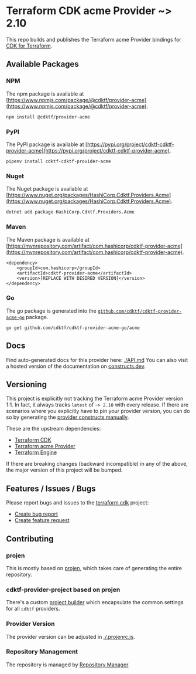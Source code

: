# Terraform CDK acme Provider ~> 2.10

This repo builds and publishes the Terraform acme Provider bindings for [CDK for Terraform](https://cdk.tf).

## Available Packages

### NPM

The npm package is available at [https://www.npmjs.com/package/@cdktf/provider-acme](https://www.npmjs.com/package/@cdktf/provider-acme).

`npm install @cdktf/provider-acme`

### PyPI

The PyPI package is available at [https://pypi.org/project/cdktf-cdktf-provider-acme](https://pypi.org/project/cdktf-cdktf-provider-acme).

`pipenv install cdktf-cdktf-provider-acme`

### Nuget

The Nuget package is available at [https://www.nuget.org/packages/HashiCorp.Cdktf.Providers.Acme](https://www.nuget.org/packages/HashiCorp.Cdktf.Providers.Acme).

`dotnet add package HashiCorp.Cdktf.Providers.Acme`

### Maven

The Maven package is available at [https://mvnrepository.com/artifact/com.hashicorp/cdktf-provider-acme](https://mvnrepository.com/artifact/com.hashicorp/cdktf-provider-acme).

```
<dependency>
    <groupId>com.hashicorp</groupId>
    <artifactId>cdktf-provider-acme</artifactId>
    <version>[REPLACE WITH DESIRED VERSION]</version>
</dependency>
```

### Go

The go package is generated into the [`github.com/cdktf/cdktf-provider-acme-go`](https://github.com/cdktf/cdktf-provider-acme-go) package.

`go get github.com/cdktf/cdktf-provider-acme-go/acme`

## Docs

Find auto-generated docs for this provider here: [./API.md](./API.md)
You can also visit a hosted version of the documentation on [constructs.dev](https://constructs.dev/packages/@cdktf/provider-acme).

## Versioning

This project is explicitly not tracking the Terraform acme Provider version 1:1. In fact, it always tracks `latest` of `~> 2.10` with every release. If there are scenarios where you explicitly have to pin your provider version, you can do so by generating the [provider constructs manually](https://cdk.tf/imports).

These are the upstream dependencies:

* [Terraform CDK](https://cdk.tf)
* [Terraform acme Provider](https://github.com/terraform-providers/terraform-provider-acme)
* [Terraform Engine](https://terraform.io)

If there are breaking changes (backward incompatible) in any of the above, the major version of this project will be bumped.

## Features / Issues / Bugs

Please report bugs and issues to the [terraform cdk](https://cdk.tf) project:

* [Create bug report](https://cdk.tf/bug)
* [Create feature request](https://cdk.tf/feature)

## Contributing

### projen

This is mostly based on [projen](https://github.com/eladb/projen), which takes care of generating the entire repository.

### cdktf-provider-project based on projen

There's a custom [project builder](https://github.com/hashicorp/cdktf-provider-project) which encapsulate the common settings for all `cdktf` providers.

### Provider Version

The provider version can be adjusted in [./.projenrc.js](./.projenrc.js).

### Repository Management

The repository is managed by [Repository Manager](https://github.com/hashicorp/cdktf-repository-manager/)
